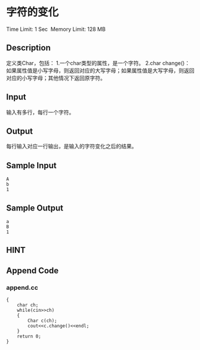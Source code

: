 # 字符的变化
Time Limit: 1 Sec  Memory Limit: 128 MB


## Description
定义类Char，包括：
1.一个char类型的属性，是一个字符。
2.char change()：如果属性值是小写字母，则返回对应的大写字母；如果属性值是大写字母，则返回对应的小写字母；其他情况下返回原字符。



## Input

输入有多行，每行一个字符。



## Output
每行输入对应一行输出，是输入的字符变化之后的结果。



## Sample Input
```
A
b
1

```
## Sample Output
```
a
B
1

```

## HINT


## Append Code
### append.cc
```cppint main()
{
    char ch;
    while(cin>>ch)
    {
        Char c(ch);
        cout<<c.change()<<endl;
    }
    return 0;
}

```
